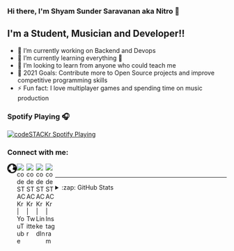 ### Hi there, I'm Shyam Sunder Saravanan aka Nitro 👋


## I'm a Student, Musician and Developer!!


- 🔭 I’m currently working on Backend and Devops
- 🌱 I’m currently learning everything 🤣
- 👯 I’m looking to learn from anyone who could teach me 
- 🥅 2021 Goals: Contribute more to Open Source projects and improve competitive programming skills
- ⚡ Fun fact: I love multiplayer games and spending time on music production

### Spotify Playing 🎧

[<img src="https://now-playing-codestackr.vercel.app/api/spotify-playing" alt="codeSTACKr Spotify Playing" width="350" />](https://open.spotify.com/user/ncj95a2znlbkva0wag1j98tl6)

### Connect with me:

[<img align="left" alt="codeSTACKr.com" width="22px" src="https://raw.githubusercontent.com/iconic/open-iconic/master/svg/globe.svg" />][website]
[<img align="left" alt="codeSTACKr | YouTube" width="22px" src="https://cdn.jsdelivr.net/npm/simple-icons@v3/icons/facebook.svg" />][facebook]
[<img align="left" alt="codeSTACKr | Twitter" width="22px" src="https://cdn.jsdelivr.net/npm/simple-icons@v3/icons/twitter.svg" />][twitter]
[<img align="left" alt="codeSTACKr | LinkedIn" width="22px" src="https://cdn.jsdelivr.net/npm/simple-icons@v3/icons/linkedin.svg" />][linkedin]
[<img align="left" alt="codeSTACKr | Instagram" width="22px" src="https://cdn.jsdelivr.net/npm/simple-icons@v3/icons/instagram.svg" />][instagram]

<br />


---





<details>
  <summary>:zap: GitHub Stats</summary>

  <img align="left" alt="codeSTACKr's GitHub Stats" src="https://github-readme-stats.codestackr.vercel.app/api?username=ShyamSunder149&show_icons=true&hide_border=true" />

</details>

[website]: https://codeSTACKr.com

[twitter]: https://twitter.com/sundersaravanan
[facebook]: https://www.facebook.com/profile.php?id=100004456715635
[instagram]: https://www.instagram.com/shyam_nitro/
[linkedin]: https://linkedin.com/in/codeSTACKr
[webdevplaylist]: https://www.youtube.com/playlist?list=PLkwxH9e_vrAJ0WbEsFA9W3I1W-g_BTsbt


